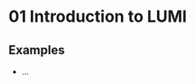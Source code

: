 # 01 Introduction to LUMI

## Examples

[comment]: <> (List your examples from the lecture here and provide the necessary links to scripts, notebooks, etc. to run them on LUMI. Example files should go in a separate "examples" subfolder.)

- ...
